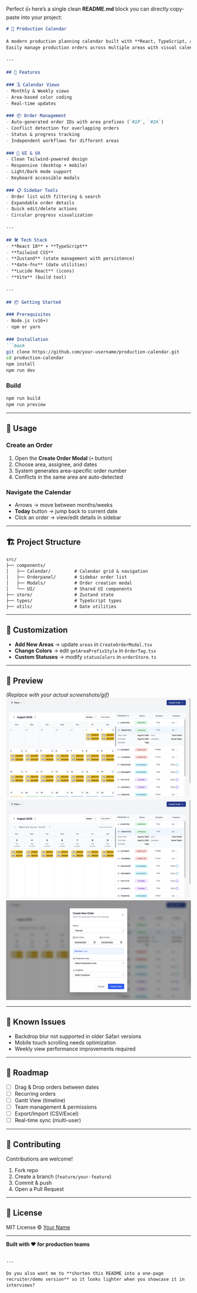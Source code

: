 Perfect 👍 here’s a single clean **README.md** block you can directly copy-paste into your project:

````markdown
# 📅 Production Calendar

A modern production planning calendar built with **React, TypeScript, and Tailwind CSS**.  
Easily manage production orders across multiple areas with visual calendar views, smart conflict detection, and streamlined order tracking.

---

## 🚀 Features

### 🗓 Calendar Views
- Monthly & Weekly views
- Area-based color coding
- Real-time updates

### 📦 Order Management
- Auto-generated order IDs with area prefixes (`#1P`, `#2A`)
- Conflict detection for overlapping orders
- Status & progress tracking
- Independent workflows for different areas

### 🎨 UI & UX
- Clean Tailwind-powered design
- Responsive (desktop + mobile)
- Light/Dark mode support
- Keyboard accessible modals

### 📋 Sidebar Tools
- Order list with filtering & search
- Expandable order details
- Quick edit/delete actions
- Circular progress visualization

---

## 🛠 Tech Stack
- **React 18** + **TypeScript**
- **Tailwind CSS**
- **Zustand** (state management with persistence)
- **date-fns** (date utilities)
- **Lucide React** (icons)
- **Vite** (build tool)

---

## 📦 Getting Started

### Prerequisites
- Node.js (v16+)
- npm or yarn

### Installation
```bash
git clone https://github.com/your-username/production-calendar.git
cd production-calendar
npm install
npm run dev
````

### Build

```bash
npm run build
npm run preview
```

---

## 🎯 Usage

### Create an Order

1. Open the **Create Order Modal** (`+` button)
2. Choose area, assignee, and dates
3. System generates area-specific order number
4. Conflicts in the same area are auto-detected

### Navigate the Calendar

* Arrows → move between months/weeks
* **Today** button → jump back to current date
* Click an order → view/edit details in sidebar

---

## 🏗 Project Structure

```
src/
├── components/
│   ├── Calendar/         # Calendar grid & navigation
│   ├── Orderpanel/       # Sidebar order list
│   ├── Modals/           # Order creation modal
│   └── UI/               # Shared UI components
├── store/                # Zustand state
├── types/                # TypeScript types
├── utils/                # Date utilities  

```

---

## 🎨 Customization

* **Add New Areas** → update `areas` in `CreateOrderModal.tsx`
* **Change Colors** → edit `getAreaPrefixStyle` in `OrderTag.tsx`
* **Custom Statuses** → modify `statusColors` in `orderStore.ts`

---

## 📸 Preview

*(Replace with your actual screenshots/gif)*
![Main Calendar](https://github.com/kaushalpapnai/production-calendar/blob/master/project.png?raw=true)
![Weekly View](https://github.com/kaushalpapnai/production-calendar/blob/master/porject2.png?raw=true)
![Order Creation](https://github.com/kaushalpapnai/production-calendar/blob/master/project3.png?raw=true)

---

## 🐛 Known Issues

* Backdrop blur not supported in older Safari versions
* Mobile touch scrolling needs optimization
* Weekly view performance improvements required

---

## 🚧 Roadmap

* [ ] Drag & Drop orders between dates
* [ ] Recurring orders
* [ ] Gantt View (timeline)
* [ ] Team management & permissions
* [ ] Export/Import (CSV/Excel)
* [ ] Real-time sync (multi-user)

---

## 🤝 Contributing

Contributions are welcome!

1. Fork repo
2. Create a branch (`feature/your-feature`)
3. Commit & push
4. Open a Pull Request

---

## 📝 License

MIT License © [Your Name](https://github.com/your-username)

---

**Built with ❤️ for production teams**

```

---

Do you also want me to **shorten this README into a one-page recruiter/demo version** so it looks lighter when you showcase it in interviews?
```
